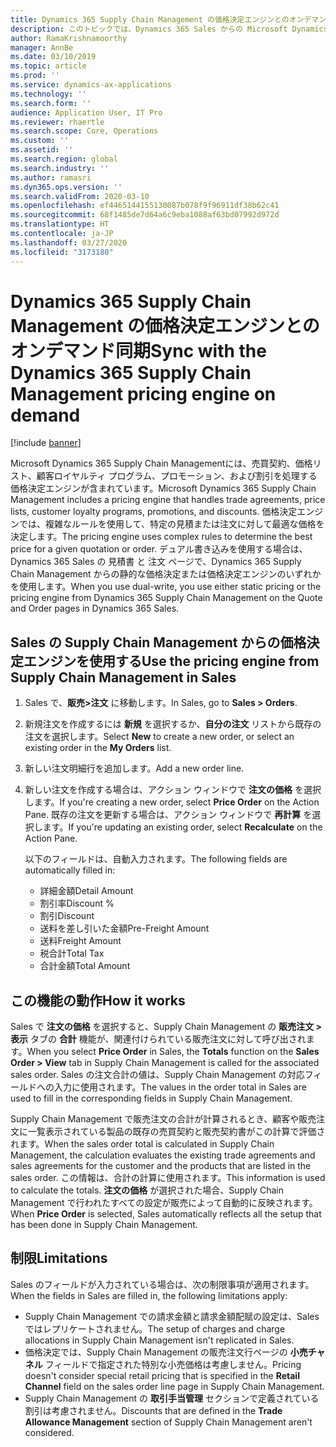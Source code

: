 ```yaml
---
title: Dynamics 365 Supply Chain Management の価格決定エンジンとのオンデマンド同期
description: このトピックでは、Dynamics 365 Sales からの Microsoft Dynamics 365 Supply Chain Management の価格決定エンジンを使用する方法について説明します。
author: RamaKrishnamoorthy
manager: AnnBe
ms.date: 03/10/2019
ms.topic: article
ms.prod: ''
ms.service: dynamics-ax-applications
ms.technology: ''
ms.search.form: ''
audience: Application User, IT Pro
ms.reviewer: rhaertle
ms.search.scope: Core, Operations
ms.custom: ''
ms.assetid: ''
ms.search.region: global
ms.search.industry: ''
ms.author: ramasri
ms.dyn365.ops.version: ''
ms.search.validFrom: 2020-03-10
ms.openlocfilehash: ef4465144155130087b078f9f96911df38b62c41
ms.sourcegitcommit: 68f1485de7d64a6c9eba1088af63bd07992d972d
ms.translationtype: HT
ms.contentlocale: ja-JP
ms.lasthandoff: 03/27/2020
ms.locfileid: "3173180"
---
```

# <a name="sync-with-the-dynamics-365-supply-chain-management-pricing-engine-on-demand"></a><span data-ttu-id="34e17-103">Dynamics 365 Supply Chain Management の価格決定エンジンとのオンデマンド同期</span><span class="sxs-lookup"><span data-stu-id="34e17-103">Sync with the Dynamics 365 Supply Chain Management pricing engine on demand</span></span>

[!include [banner](../../includes/banner.md)]



<span data-ttu-id="34e17-104">Microsoft Dynamics 365 Supply Chain Managementには、売買契約、価格リスト、顧客ロイヤルティ プログラム、プロモーション、および割引を処理する価格決定エンジンが含まれています。</span><span class="sxs-lookup"><span data-stu-id="34e17-104">Microsoft Dynamics 365 Supply Chain Management includes a pricing engine that handles trade agreements, price lists, customer loyalty programs, promotions, and discounts.</span></span> <span data-ttu-id="34e17-105">価格決定エンジンでは、複雑なルールを使用して、特定の見積または注文に対して最適な価格を決定します。</span><span class="sxs-lookup"><span data-stu-id="34e17-105">The pricing engine uses complex rules to determine the best price for a given quotation or order.</span></span> <span data-ttu-id="34e17-106">デュアル書き込みを使用する場合は、Dynamics 365 Sales の 見積書 と 注文 ページで、Dynamics 365 Supply Chain Management からの静的な価格決定または価格決定エンジンのいずれかを使用します。</span><span class="sxs-lookup"><span data-stu-id="34e17-106">When you use dual-write, you use either static pricing or the pricing engine from Dynamics 365 Supply Chain Management on the Quote and Order pages in Dynamics 365 Sales.</span></span>

## <a name="use-the-pricing-engine-from-supply-chain-management-in-sales"></a><span data-ttu-id="34e17-107">Sales の Supply Chain Management からの価格決定エンジンを使用する</span><span class="sxs-lookup"><span data-stu-id="34e17-107">Use the pricing engine from Supply Chain Management in Sales</span></span>

1. <span data-ttu-id="34e17-108">Sales で、**販売\>注文** に移動します。</span><span class="sxs-lookup"><span data-stu-id="34e17-108">In Sales, go to **Sales \> Orders**.</span></span>
2. <span data-ttu-id="34e17-109">新規注文を作成するには **新規** を選択するか、**自分の注文** リストから既存の注文を選択します。</span><span class="sxs-lookup"><span data-stu-id="34e17-109">Select **New** to create a new order, or select an existing order in the **My Orders** list.</span></span>
3. <span data-ttu-id="34e17-110">新しい注文明細行を追加します。</span><span class="sxs-lookup"><span data-stu-id="34e17-110">Add a new order line.</span></span>
4. <span data-ttu-id="34e17-111">新しい注文を作成する場合は、アクション ウィンドウで **注文の価格** を選択します。</span><span class="sxs-lookup"><span data-stu-id="34e17-111">If you're creating a new order, select **Price Order** on the Action Pane.</span></span> <span data-ttu-id="34e17-112">既存の注文を更新する場合は、アクション ウィンドウで **再計算** を選択します。</span><span class="sxs-lookup"><span data-stu-id="34e17-112">If you're updating an existing order, select **Recalculate** on the Action Pane.</span></span>

    <span data-ttu-id="34e17-113">以下のフィールドは、自動入力されます。</span><span class="sxs-lookup"><span data-stu-id="34e17-113">The following fields are automatically filled in:</span></span>

    + <span data-ttu-id="34e17-114">詳細金額</span><span class="sxs-lookup"><span data-stu-id="34e17-114">Detail Amount</span></span>
    + <span data-ttu-id="34e17-115">割引率</span><span class="sxs-lookup"><span data-stu-id="34e17-115">Discount %</span></span>
    + <span data-ttu-id="34e17-116">割引</span><span class="sxs-lookup"><span data-stu-id="34e17-116">Discount</span></span>
    + <span data-ttu-id="34e17-117">送料を差し引いた金額</span><span class="sxs-lookup"><span data-stu-id="34e17-117">Pre-Freight Amount</span></span>
    + <span data-ttu-id="34e17-118">送料</span><span class="sxs-lookup"><span data-stu-id="34e17-118">Freight Amount</span></span>
    + <span data-ttu-id="34e17-119">税合計</span><span class="sxs-lookup"><span data-stu-id="34e17-119">Total Tax</span></span>
    + <span data-ttu-id="34e17-120">合計金額</span><span class="sxs-lookup"><span data-stu-id="34e17-120">Total Amount</span></span>

## <a name="how-it-works"></a><span data-ttu-id="34e17-121">この機能の動作</span><span class="sxs-lookup"><span data-stu-id="34e17-121">How it works</span></span>

<span data-ttu-id="34e17-122">Sales で **注文の価格** を選択すると、Supply Chain Management の **販売注文 \> 表示** タブの **合計** 機能が、関連付けられている販売注文に対して呼び出されます。</span><span class="sxs-lookup"><span data-stu-id="34e17-122">When you select **Price Order** in Sales, the **Totals** function on the **Sales Order \> View** tab in Supply Chain Management is called for the associated sales order.</span></span> <span data-ttu-id="34e17-123">Sales の注文合計の値は、Supply Chain Management の対応フィールドへの入力に使用されます。</span><span class="sxs-lookup"><span data-stu-id="34e17-123">The values in the order total in Sales are used to fill in the corresponding fields in Supply Chain Management.</span></span>

<span data-ttu-id="34e17-124">Supply Chain Management で販売注文の合計が計算されるとき、顧客や販売注文に一覧表示されている製品の既存の売買契約と販売契約書がこの計算で評価されます。</span><span class="sxs-lookup"><span data-stu-id="34e17-124">When the sales order total is calculated in Supply Chain Management, the calculation evaluates the existing trade agreements and sales agreements for the customer and the products that are listed in the sales order.</span></span> <span data-ttu-id="34e17-125">この情報は、合計の計算に使用されます。</span><span class="sxs-lookup"><span data-stu-id="34e17-125">This information is used to calculate the totals.</span></span> <span data-ttu-id="34e17-126">**注文の価格** が選択された場合、Supply Chain Management で行われたすべての設定が販売によって自動的に反映されます。</span><span class="sxs-lookup"><span data-stu-id="34e17-126">When **Price Order** is selected, Sales automatically reflects all the setup that has been done in Supply Chain Management.</span></span>

## <a name="limitations"></a><span data-ttu-id="34e17-127">制限</span><span class="sxs-lookup"><span data-stu-id="34e17-127">Limitations</span></span>

<span data-ttu-id="34e17-128">Sales のフィールドが入力されている場合は、次の制限事項が適用されます。</span><span class="sxs-lookup"><span data-stu-id="34e17-128">When the fields in Sales are filled in, the following limitations apply:</span></span>

+ <span data-ttu-id="34e17-129">Supply Chain Management での請求金額と請求金額配賦の設定は、Sales ではレプリケートされません。</span><span class="sxs-lookup"><span data-stu-id="34e17-129">The setup of charges and charge allocations in Supply Chain Management isn't replicated in Sales.</span></span>
+ <span data-ttu-id="34e17-130">価格決定では、Supply Chain Management の販売注文行ページの **小売チャネル** フィールドで指定された特別な小売価格は考慮しません。</span><span class="sxs-lookup"><span data-stu-id="34e17-130">Pricing doesn't consider special retail pricing that is specified in the **Retail Channel** field on the sales order line page in Supply Chain Management.</span></span>
+ <span data-ttu-id="34e17-131">Supply Chain Management の **取引手当管理** セクションで定義されている割引は考慮されません。</span><span class="sxs-lookup"><span data-stu-id="34e17-131">Discounts that are defined in the **Trade Allowance Management** section of Supply Chain Management aren't considered.</span></span>
